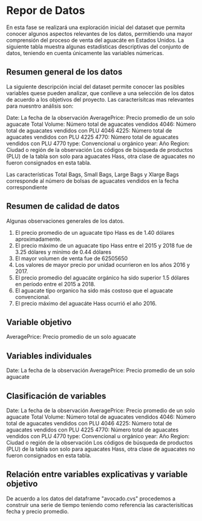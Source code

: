 # Repor de Datos

En esta fase se realizará una exploración inicial del dataset que permita conocer algunos aspectos relevantes de los datos, permitiendo una mayor comprensión del proceso de venta del aguacáte en Estados Unidos. La siguiente tabla muestra algunas estadísticas descriptivas del conjunto de datos, teniendo en cuenta únicamente las variables númericas.

## Resumen general de los datos

La siguiente descripción incial del dataset permite conocer las posibles variables quese pueden analizar, que conlleve a una selección de los datos de acuerdo a los objetivos del proyecto. Las caracterísitcas mas relevantes para nuesntro análisis son:

Date: La fecha de la observación
AveragePrice: Precio promedio de un solo aguacate
Total Volume: Número total de aguacates vendidos
4046: Número total de aguacates vendidos con PLU 4046
4225: Número total de aguacates vendidos con PLU 4225
4770: Número total de aguacates vendidos con PLU 4770
type: Convencional u orgánico
year: Año
Region: Ciudad o región de la observación
Los códigos de búsqueda de productos (PLU) de la tabla son solo para aguacates Hass, otra clase de aguacates no fueron consignados en esta tabla.

Las características Total Bags, Small Bags, Large Bags y Xlarge Bags corresponde al número de bolsas de aguacates vendidos en la fecha correspondiente

## Resumen de calidad de datos

Algunas observaciones generales de los datos.

1. El  precio promedio de un aguacate tipo Hass es de 1.40 dólares aproximadamente.
2. El precio máximo  de un aguacate tipo Hass entre el 2015 y 2018 fue de 3.25 dólares y minímo de 0.44 dólares  
3. El mayor volumen de venta fue de 62505650
4. Los valores de mayor precio por unidad ocurrieron en los años 2016 y 2017. 
5. El precio promedio del aguacáte orgánico ha sido superior 1.5 dólares en período entre el 2015 a 2018.
6. El aguacate tipo organico ha sido más costoso que el aguacate convencional.
7. El precio máximo del aguacáte Hass ocurrió el año 2016.

## Variable objetivo
AveragePrice: Precio promedio de un solo aguacate
## Variables individuales

Date: La fecha de la observación
AveragePrice: Precio promedio de un solo aguacate

## Clasificación de variables

Date: La fecha de la observación
AveragePrice: Precio promedio de un solo aguacate
Total Volume: Número total de aguacates vendidos
4046: Número total de aguacates vendidos con PLU 4046
4225: Número total de aguacates vendidos con PLU 4225
4770: Número total de aguacates vendidos con PLU 4770
type: Convencional u orgánico
year: Año
Region: Ciudad o región de la observación
Los códigos de búsqueda de productos (PLU) de la tabla son solo para aguacates Hass, otra clase de aguacates no fueron consignados en esta tabla.

## Relación entre variables explicativas y variable objetivo

De acuerdo a los datos del dataframe "avocado.cvs" procedemos a construir una serie de tiempo teniendo como referencia las caracterisiticas fecha y precio promedio.











